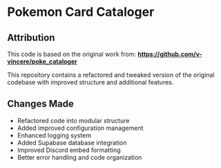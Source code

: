 # Pokemon Card Cataloger

## Attribution

This code is based on the original work from:
**https://github.com/v-vincere/poke_cataloger**

This repository contains a refactored and tweaked version of the original codebase with improved structure and additional features.

## Changes Made

- Refactored code into modular structure
- Added improved configuration management
- Enhanced logging system
- Added Supabase database integration
- Improved Discord embed formatting
- Better error handling and code organization